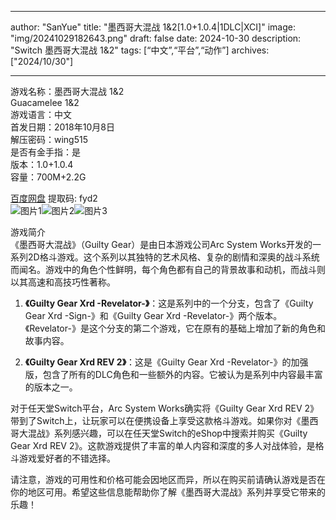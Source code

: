 
---
author: "SanYue"
title: "墨西哥大混战 1&2[1.0+1.0.4|1DLC|XCI]"
image: "img/20241029182643.png"
draft: false
date: 2024-10-30
description: "Switch 墨西哥大混战 1&2"
tags: [“中文”,“平台”,“动作”]
archives: ["2024/10/30"]

---

游戏名称：墨西哥大混战 1&2   
Guacamelee 1&2    
游戏语言：中文  
首发日期：2018年10月8日  
解压密码：wing515  
是否有金手指：是  
版本：1.0+1.0.4   
容量：700M+2.2G

[百度网盘](https://pan.baidu.com/s/1kV5pu0yxZRic4zylQhuQeA) 提取码: fyd2  
![图片1](img/0150cbfaca77b.jpg)![图片2](img/3bbf440524c8.jpg)![图片3](img/8efe0e2c4966cf36.jpg)  

游戏简介  
《墨西哥大混战》（Guilty Gear）是由日本游戏公司Arc System Works开发的一系列2D格斗游戏。这个系列以其独特的艺术风格、复杂的剧情和深奥的战斗系统而闻名。游戏中的角色个性鲜明，每个角色都有自己的背景故事和动机，而战斗则以其高速和高技巧性著称。

1. **《Guilty Gear Xrd -Revelator-》**：这是系列中的一个分支，包含了《Guilty Gear Xrd -Sign-》和《Guilty Gear Xrd -Revelator-》两个版本。《Revelator-》是这个分支的第二个游戏，它在原有的基础上增加了新的角色和故事内容。

2. **《Guilty Gear Xrd REV 2》**：这是《Guilty Gear Xrd -Revelator-》的加强版，包含了所有的DLC角色和一些额外的内容。它被认为是系列中内容最丰富的版本之一。

对于任天堂Switch平台，Arc System Works确实将《Guilty Gear Xrd REV 2》带到了Switch上，让玩家可以在便携设备上享受这款格斗游戏。如果你对《墨西哥大混战》系列感兴趣，可以在任天堂Switch的eShop中搜索并购买《Guilty Gear Xrd REV 2》。这款游戏提供了丰富的单人内容和深度的多人对战体验，是格斗游戏爱好者的不错选择。

请注意，游戏的可用性和价格可能会因地区而异，所以在购买前请确认游戏是否在你的地区可用。希望这些信息能帮助你了解《墨西哥大混战》系列并享受它带来的乐趣！
